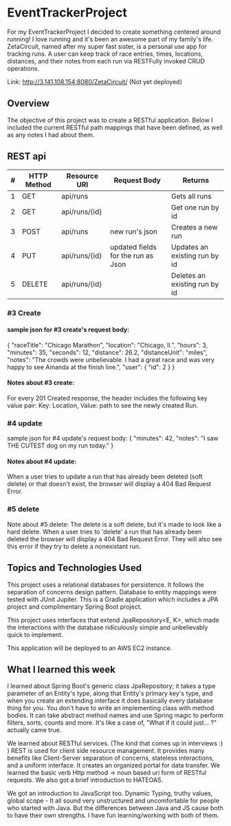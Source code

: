 # EventTrackerProject

For my EventTrackerProject I decided to create something centered around running!  I love running and it's been an awesome part of my family's life. ZetaCircuit, named after my super fast sister, is a personal use app for tracking runs.  A user can keep track of race entries, times, locations, distances, and their notes from each run via RESTFully invoked CRUD operations.  

Link:  http://3.141.108.154:8080/ZetaCircuit/   (Not yet deployed)

## Overview
The objective of this project was to create a RESTful application.  Below I included the current RESTful path mappings that have been defined, as well as any notes I had about them.

## REST api

| # | HTTP Method | Resource URI | Request Body | Returns |
|---|---------|--------------|--------------|---------|
| 1 |GET         | api/runs	   |              | Gets all runs|
| 2 |GET         | api/runs/{id} |   | 	Get one run by id |
|	3 |POST        | api/runs |	new run's json | Creates a new run |
| 4 | PUT         | api/runs/{id}	| updated fields for the run as Json | Updates an existing run by id |
|	5 |DELETE      | api/runs/{id}	| | Deletes an existing run by id |


### #3 Create
#### sample json for #3 create's request body:
{
    "raceTitle": "Chicago Marathon",
    "location": "Chicago, Il.",
    "hours": 3,
    "minutes": 35,
    "seconds": 12,
    "distance": 26.2,
    "distanceUnit": "miles",
    "notes": "The crowds were unbelievable.  I had a great race and was very happy to see Amanda at the finish line.",
    "user": {
        "id": 2
    }
}

#### Notes about #3 create:
For every 201 Created response, the header includes the following key value pair:
  Key: Location, Value: path to see the newly created Run.

### #4 update
sample json for #4 update's request body:
{
    "minutes": 42,
    "notes": "I saw THE CUTEST dog on my run today."
}

#### Notes about #4 update:
When a user tries to update a run that has already been deleted (soft delete) or that doesn't exist, the browser will display a 404 Bad Request Error.

### #5 delete
Note about #5 delete:
The delete is a soft delete, but it's made to look like a hard delete.  When a user tries to 'delete' a run that has already been deleted the browser will display a 404 Bad Request Error.  They will also see this error if they try to delete a nonexistant run.

## Topics and Technologies Used

This project uses a relational databases for persistence.
It follows the separation of concerns design pattern.
Database to entity mappings were tested with JUnit Jupiter.
This is a Gradle application which includes a JPA project and complimentary Spring Boot project.

This project uses interfaces that extend JpaRepository<E, K>, which made the interactions with the database ridiculously simple and unbelievably quick to implement.

This application will be deployed to an AWS EC2 instance.

## What I learned this week

I learned about Spring Boot's generic class JpaRepository; it takes a type parameter of an Entity's type, along that Entity's primary key's type, and when you create an extending interface it does basically every database thing for you.  You don't have to write an implementing class with method bodies.  It can take abstract method names and use Spring magic to perform filters, sorts, counts and more.  It's like a case of, "What if it could just... ?" actually came true.

We learned about RESTful services.  (The kind that comes up in interviews :) )
REST is used for client side resource management. It provides many benefits like Client-Server separation of concerns, stateless interactions, and a uniform interface.  It creates an organized portal for data transfer.
We learned the basic verb Http method -> noun based uri form of RESTful requests.  We also got a brief introduction to HATEOAS.

We got an introduction to JavaScript too.  Dynamic Typing, truthy values, global scope - It all sound very unstructured and uncomfortable for people who started with Java.  But the differences between Java and JS cause both to have their own strengths.  I have fun learning/working with both of them.
